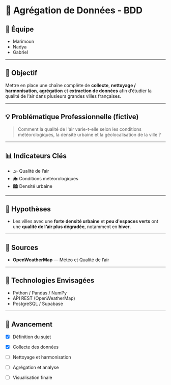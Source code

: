 # 🧩 Agrégation de Données - BDD

## 👥 Équipe
- Marimoun  
- Nadya  
- Gabriel  

---

## 🎯 Objectif
Mettre en place une chaîne complète de **collecte**, **nettoyage / harmonisation**, **agrégation** et **extraction de données** afin d’étudier la qualité de l’air dans plusieurs grandes villes françaises.

---

## 💡 Problématique Professionnelle (fictive)
> Comment la qualité de l'air varie-t-elle selon les conditions météorologiques, la densité urbaine et la géolocalisation de la ville ?

---

## 📊 Indicateurs Clés
- 🌫️ Qualité de l’air  
- 🌦️ Conditions météorologiques  
- 🏙️ Densité urbaine  

---

## 🧠 Hypothèses
- Les villes avec une **forte densité urbaine** et **peu d'espaces verts** ont une **qualité de l’air plus dégradée**, notamment en **hiver**.

---

## 🔗 Sources
- **OpenWeatherMap** — Météo et Qualité de l’air  

---

## 🧰 Technologies Envisagées
- Python / Pandas / NumPy  
- API REST (OpenWeatherMap)  
- PostgreSQL / Supabase

---

## 📅 Avancement
- [x] Définition du sujet  
- [X] Collecte des données  
- [ ] Nettoyage et harmonisation  
- [ ] Agrégation et analyse  
- [ ] Visualisation finale  
 